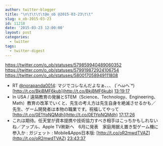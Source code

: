 ```yaml
---
author: twitter-blogger
title: "\n\t\t\t\t@o_ob @2015-03-23\t\t"
slug: o_ob-2015-03-23
id: 11218
date: '2015-03-23 12:00:00'
layout: post
categories:
  - twitter
tags:
  - twitter-digest
---
```


https://twitter.com/o_ob/statuses/579859940489060352 https://twitter.com/o_ob/statuses/579919872924106754 https://twitter.com/o_ob/statuses/580017058949111808  

*   RT [@norapanda0014](https://twitter.com/norapanda0014): マジでコレなんだよなぁ、、、 (´へωへ`*) [http://t.co/BkjBMF6kub](http://t.co/BkjBMF6kub) [13:19:17](https://twitter.com/o_ob/statuses/579859940489060352)
*   In USA / 遠隔教育の発展とSTEM（Science、Technology、Engineering、Math）教育の改革でいくと、先生の考え方は先生自身を絶滅させるかも／先生、ゲーム開発者は本物の職業です。祝福してやって [http://t.co/0E1YpNQMdh](http://t.co/0E1YpNQMdh) [17:17:26](https://twitter.com/o_ob/statuses/579919872924106754)
*   これは期待。任天堂が資本提携や技術協力すべき相手はこっちかもしれないね／アップル、Apple TV刷新へ　6月に発表　家庭用据え置き型ゲーム機に参入か : ガジェット : Mobile&Apps日本版: [http://t.co/oR2mwdTVAZ](http://t.co/oR2mwdTVAZ) [23:43:37](https://twitter.com/o_ob/statuses/580017058949111808)